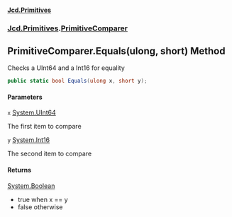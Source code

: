 #### [Jcd.Primitives](index.md 'index')
### [Jcd.Primitives](Jcd.Primitives.md 'Jcd.Primitives').[PrimitiveComparer](Jcd.Primitives.PrimitiveComparer.md 'Jcd.Primitives.PrimitiveComparer')

## PrimitiveComparer.Equals(ulong, short) Method

Checks a UInt64 and a Int16 for equality

```csharp
public static bool Equals(ulong x, short y);
```
#### Parameters

<a name='Jcd.Primitives.PrimitiveComparer.Equals(ulong,short).x'></a>

`x` [System.UInt64](https://docs.microsoft.com/en-us/dotnet/api/System.UInt64 'System.UInt64')

The first item to compare

<a name='Jcd.Primitives.PrimitiveComparer.Equals(ulong,short).y'></a>

`y` [System.Int16](https://docs.microsoft.com/en-us/dotnet/api/System.Int16 'System.Int16')

The second item to compare

#### Returns
[System.Boolean](https://docs.microsoft.com/en-us/dotnet/api/System.Boolean 'System.Boolean')  
*  true when x == y  
*  false otherwise